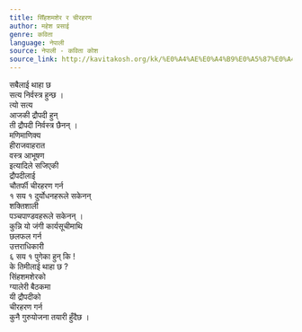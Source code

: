 ```yaml
---
title: सिँहशमशेर र चीरहरण
author: महेश प्रसाई
genre: कविता
language: नेपाली
source: नेपाली - कविता कोश
source_link: http://kavitakosh.org/kk/%E0%A4%AE%E0%A4%B9%E0%A5%87%E0%A4%B6_%E0%A4%AA%E0%A5%8D%E0%A4%B0%E0%A4%B8%E0%A4%BE%E0%A4%88
---
```


सबैलाई थाहा छ  
सत्य निर्वस्त्र हुन्छ ।  
त्यो सत्य  
आजकी द्रौपदी हुन्  
ती द्रौपदी निर्वस्त्र छैनन् ।  
मणिमाणिक्य  
हीराजवाहरात  
वस्त्र आभूषण  
इत्यादिले सजिएकी  
द्रौपदीलाई  
चौतर्फी चीरहरण गर्न  
१ सय १ दुर्योधनहरूले सकेनन्  
शक्तिशाली  
पञ्चपाण्डवहरूले सकेनन् ।  
कुन्नि यो जंगी कार्यसूचीमाथि  
छलफल गर्न  
उत्तराधिकारी  
६ सय १ पुगेका हुन् कि !  
के तिमीलाई थाहा छ ?  
सिंहशमशेरको  
ग्यालेरी बैठकमा  
यी द्रौपदीको  
चीरहरण गर्न  
कुनै गुरुयोजना तयारी हुँदैछ ।
